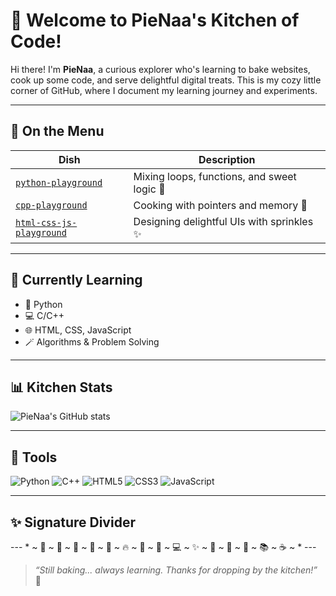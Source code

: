 # 🥧 Welcome to PieNaa's Kitchen of Code!

Hi there! I'm **PieNaa**, a curious explorer who's learning to bake websites, cook up some code, and serve delightful digital treats. This is my cozy little corner of GitHub, where I document my learning journey and experiments.

---

## 🧁 On the Menu

| Dish               | Description                                      |
|--------------------|--------------------------------------------------|
| [`python-playground`](https://github.com/PieNaa/python-playground) | Mixing loops, functions, and sweet logic 🍯 |
| [`cpp-playground`](https://github.com/PieNaa/cpp-playground)       | Cooking with pointers and memory 🧂         |
| [`html-css-js-playground`](https://github.com/PieNaa/html-css-js-playground-playground)       | Designing delightful UIs with sprinkles ✨   |

---

## 🧠 Currently Learning
- 🐍 Python
- 💻 C/C++
- 🌐 HTML, CSS, JavaScript
- 🪄 Algorithms & Problem Solving

---

## 📊 Kitchen Stats

![PieNaa's GitHub stats](https://github-readme-stats.vercel.app/api?username=PieNaa&show_icons=true&theme=cupcake)

---

## 🔪 Tools

![Python](https://img.shields.io/badge/Python-FFD43B?style=for-the-badge&logo=python&logoColor=blue)
![C++](https://img.shields.io/badge/C++-00599C?style=for-the-badge&logo=c%2B%2B&logoColor=white)
![HTML5](https://img.shields.io/badge/HTML5-E34F26?style=for-the-badge&logo=html5&logoColor=white)
![CSS3](https://img.shields.io/badge/CSS3-1572B6?style=for-the-badge&logo=css3&logoColor=white)
![JavaScript](https://img.shields.io/badge/JavaScript-F7DF1E?style=for-the-badge&logo=javascript&logoColor=black)

---

## ✨ Signature Divider

--- * ~ 🥚 ~ 🍚 ~ 🧈 ~ 🍰 ~ 🔪 ~ 🔥 ~ 🥄 ~ 🥧 ~ 💻 ~ ✨ ~ 🍳 ~ 🧠 ~ 🔧 ~ 📚 ~ ☕ ~ * ---

> *“Still baking... always learning. Thanks for dropping by the kitchen!”* 🍴
